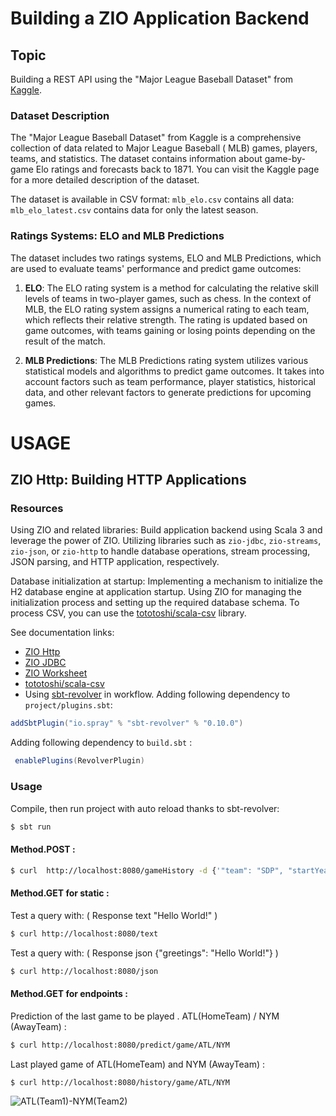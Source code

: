 # Building a ZIO Application Backend

## Topic

Building a REST API using the "Major League Baseball Dataset"
from [Kaggle](https://www.kaggle.com/datasets/saurabhshahane/major-league-baseball-dataset).

### Dataset Description

The "Major League Baseball Dataset" from Kaggle is a comprehensive collection of data related to Major League Baseball (
MLB) games, players, teams, and statistics. The dataset contains information about game-by-game Elo ratings and
forecasts back to 1871. You can visit the Kaggle page for a more detailed description of the dataset.

The dataset is available in CSV format: `mlb_elo.csv` contains all data: `mlb_elo_latest.csv` contains data for only the
latest season.

### Ratings Systems: ELO and MLB Predictions

The dataset includes two ratings systems, ELO and MLB Predictions, which are used to evaluate teams' performance and
predict game outcomes:

1. **ELO**: The ELO rating system is a method for calculating the relative skill levels of teams in two-player games,
   such as chess. In the context of MLB, the ELO rating system assigns a numerical rating to each team, which reflects
   their relative strength. The rating is updated based on game outcomes, with teams gaining or losing points depending
   on the result of the match.

2. **MLB Predictions**: The MLB Predictions rating system utilizes various statistical models and algorithms to predict
   game outcomes. It takes into account factors such as team performance, player statistics, historical data, and other
   relevant factors to generate predictions for upcoming games.

# USAGE

## ZIO Http: Building HTTP Applications

### Resources

Using ZIO and related libraries: Build application backend using Scala 3 and leverage the power of ZIO. Utilizing
libraries such as `zio-jdbc`, `zio-streams`, `zio-json`, or `zio-http` to handle database operations, stream processing,
JSON parsing, and HTTP application, respectively.

Database initialization at startup: Implementing a mechanism to initialize the H2 database engine at application
startup. Using ZIO for managing the initialization process and setting up the required database schema. To process CSV,
you can use the [tototoshi/scala-csv](https://github.com/tototoshi/scala-csv) library.

See documentation links:

* [ZIO Http](https://zio.dev/zio-http/)
* [ZIO JDBC](https://zio.dev/zio-jdbc/)
* [ZIO Worksheet](https://github.com/dacr/zio-worksheet)
* [tototoshi/scala-csv](https://github.com/tototoshi/scala-csv)
* Using [sbt-revolver](https://github.com/spray/sbt-revolver) in workflow.
  Adding following dependency to `project/plugins.sbt`:

```scala
addSbtPlugin("io.spray" % "sbt-revolver" % "0.10.0")
```

Adding following dependency to `build.sbt` :

```scala
 enablePlugins(RevolverPlugin)
```

### Usage

Compile, then run project with auto reload thanks to sbt-revolver:

``` bash
$ sbt run
```

#### Method.POST :

```bash
$ curl  http://localhost:8080/gameHistory -d {'"team": "SDP", "startYear": "2019", "endYear": "2021"'}
```

#### Method.GET for static :

Test a query with: ( Response text "Hello World!" )

```bash
$ curl http://localhost:8080/text 
```

Test a query with: ( Response json {"greetings": "Hello World!"}  )

```bash
$ curl http://localhost:8080/json
```

#### Method.GET for endpoints :

Prediction of the last game to be played . ATL(HomeTeam) / NYM (AwayTeam) :

```bash
$ curl http://localhost:8080/predict/game/ATL/NYM
```

Last played game of ATL(HomeTeam) and NYM (AwayTeam) :

```bash
$ curl http://localhost:8080/history/game/ATL/NYM
```
![ATL(Team1)-NYM(Team2)](https://github.com/ZvSimon/Projet-2/assets/73712759/68e524c3-54c0-4125-b2aa-fd3063ba76c6)
